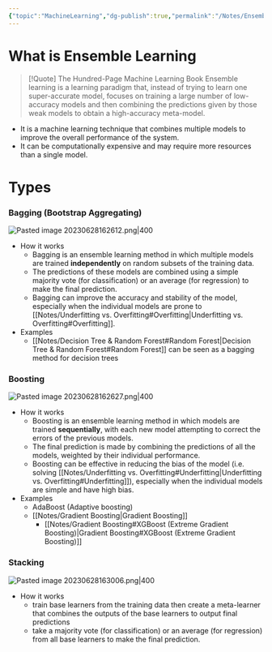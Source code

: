 ```yaml
---
{"topic":"MachineLearning","dg-publish":true,"permalink":"/Notes/Ensemble Learning/","dgPassFrontmatter":true,"noteIcon":""}
---
```


# What is Ensemble Learning
>[!Quote] The Hundred-Page Machine Learning Book
>Ensemble learning is a learning paradigm that, instead of trying to learn one super-accurate model, focuses on training a large number of low-accuracy models and then combining the predictions given by those weak models to obtain a high-accuracy meta-model.
- It is a machine learning technique that combines multiple models to improve the overall performance of the system. 
- It can be computationally expensive and may require more resources than a single model.

# Types 
### Bagging (Bootstrap Aggregating)
![Pasted image 20230628162612.png|400](/img/user/assets/images/Pasted%20image%2020230628162612.png)
- How it works
	- Bagging is an ensemble learning method in which multiple models are trained **independently** on random subsets of the training data. 
	- The predictions of these models are combined using a simple majority vote (for classification) or an average (for regression) to make the final prediction. 
	- Bagging can improve the accuracy and stability of the model, especially when the individual models are prone to [[Notes/Underfitting vs. Overfitting#Overfitting\|Underfitting vs. Overfitting#Overfitting]].
- Examples
	- [[Notes/Decision Tree & Random Forest#Random Forest\|Decision Tree & Random Forest#Random Forest]] can be seen as a bagging method for decision trees

### Boosting
![Pasted image 20230628162627.png|400](/img/user/assets/images/Pasted%20image%2020230628162627.png)
- How it works
	- Boosting is an ensemble learning method in which models are trained **sequentially**, with each new model attempting to correct the errors of the previous models. 
	- The final prediction is made by combining the predictions of all the models, weighted by their individual performance. 
	- Boosting can be effective in reducing the bias of the model (i.e. solving [[Notes/Underfitting vs. Overfitting#Underfitting\|Underfitting vs. Overfitting#Underfitting]]), especially when the individual models are simple and have high bias.
- Examples
	- AdaBoost (Adaptive boosting)
	- [[Notes/Gradient Boosting\|Gradient Boosting]]
		- [[Notes/Gradient Boosting#XGBoost (Extreme Gradient Boosting)\|Gradient Boosting#XGBoost (Extreme Gradient Boosting)]]
### Stacking
![Pasted image 20230628163006.png|400](/img/user/assets/images/Pasted%20image%2020230628163006.png)
- How it works
	- train base learners from the training data then create a meta-learner that combines the outputs of the base learners to output final predictions
	-  take a majority vote (for classification) or an average (for regression) from all base learners to make the final prediction. 